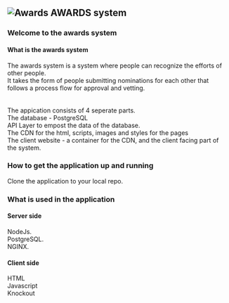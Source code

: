 
##  ![Awards](https://github.com/roachmanza/Awards/blob/master/Client_Website_CDN/content/img/redtrophy36x36.png "Awards") AWARDS system

### Welcome to the awards system

#### What is the awards system
The awards system is a system where people can recognize the efforts of other people.<br/>
It takes the form of people submitting nominations for each other that follows a process flow for approval and vetting.<br/>
<br/>
<br/>
The appication consists of 4 seperate parts.<br/>
The database - PostgreSQL<br/>
API Layer to empost the data of the database.<br/>
The CDN for the html, scripts, images and styles for the pages<br/>
The client website - a container for the CDN, and the client facing part of the system.<br/>

### How to get the application up and running
Clone the application to your local repo.<br/>


### What is used in the application
#### Server side
NodeJs.<br/>
PostgreSQL.<br/>
NGINX.<br/>
#### Client side
HTML<br/>
Javascript<br/>
Knockout<br/>














